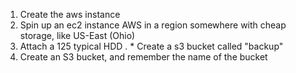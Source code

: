 1. Create the aws instance
1. Spin up an ec2 instance AWS in a region somewhere with cheap storage, like US-East (Ohio)
1. Attach a 125 typical HDD . \* Create a s3 bucket called "backup"
1. Create an S3 bucket, and remember the name of the bucket